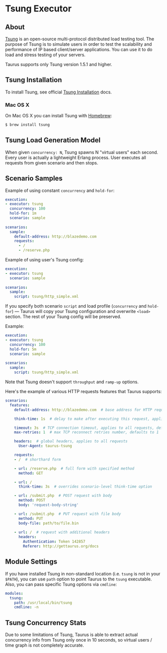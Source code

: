 # Tsung Executor

## About

[Tsung](http://tsung.erlang-projects.org/) is an open-source multi-protocol distributed load testing tool.
The purpose of Tsung is to simulate users in order to test the scalability and performance of IP based client/server
applications. You can use it to do load and stress testing of your servers.

Taurus supports only Tsung version 1.5.1 and higher.

## Tsung Installation

To install Tsung, see official [Tsung Installation](http://tsung.erlang-projects.org/user_manual/installation.html) docs.

### Mac OS X

On Mac OS X you can install Tsung with [Homebrew](http://brew.sh/):
```bash
$ brew install tsung
```

## Tsung Load Generation Model

When given `concurrency: N`, Tsung spawns N "virtual users" each second. Every user is actually a lightweight Erlang
process. User executes all requests from given scenario and then stops.

## Scenario Samples

Example of using constant `concurrency` and `hold-for`:
```yaml
execution:
- executor: tsung
  concurrency: 100
  hold-for: 1m
  scenario: sample
  
scenarios:
  sample:
    default-address: http://blazedemo.com
    requests:
      - /
      - /reserve.php
```

Example of using user's Tsung config:
```yaml
execution:
- executor: tsung
  scenario: sample
   
scenarios:
  sample:
    script: tsung/http_simple.xml
```

If you specify both scenario `script` and load profile (`concurrency` and `hold-for`) — Taurus will copy your Tsung
configuration and overwrite `<load>` section. The rest of your Tsung config will be preserved.

Example:
```yaml
execution:
- executor: tsung
  concurrency: 100
  hold-for: 5m
  scenario: sample
  
scenarios:
  sample:
    script: tsung/http_simple.xml
```

Note that Tsung doesn't support `throughput` and `ramp-up` options.

Here's the example of various HTTP requests features that Taurus supports:

```yaml
scenarios:
  features:
    default-address: http://blazedemo.com  # base address for HTTP requests

    think-time: 1s  # delay to make after executing this request, applies to all requests, default value is 0

    timeout: 3s  # TCP connection timeout, applies to all requests, defaults value is infinity
    max-retries: 1  # max TCP reconnect retries number, defaults to 1

    headers:  # global headers, applies to all requests
      User-Agent: taurus-tsung

    requests:
    - /  # shorthard form

    - url: /reserve.php  # full form with specified method
      method: GET

    - url: /
      think-time: 3s  # overrides scenario-level think-time option

    - url: /submit.php  # POST request with body
      method: POST
      body: 'request-body-string'

    - url: /submit.php  # PUT request with file body
      method: PUT
      body-file: path/to/file.bin
      
    - url: /  # request with additional headers
      headers:
        Authentication: Token 142857
        Referer: http://gettaurus.org/docs
```

## Module Settings

If you have installed Tsung in non-standard location (i.e. `tsung` is not in your `$PATH`), you can use `path` option
to point Taurus to the `tsung` executable. Also, you can pass specific Tsung options via `cmdline`:

```yaml
modules:
  tsung:
    path: /usr/local/bin/tsung
    cmdline: -n
```

## Tsung Concurrency Stats

Due to some limitations of Tsung, Taurus is able to extract actual concurrency info from Tsung only once in 10 seconds,
so virtual users / time graph is not completely accurate.
